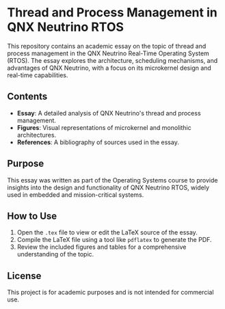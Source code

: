 # Thread and Process Management in QNX Neutrino RTOS

This repository contains an academic essay on the topic of thread and process management in the QNX Neutrino Real-Time Operating System (RTOS). The essay explores the architecture, scheduling mechanisms, and advantages of QNX Neutrino, with a focus on its microkernel design and real-time capabilities.

## Contents

- **Essay**: A detailed analysis of QNX Neutrino's thread and process management.
- **Figures**: Visual representations of microkernel and monolithic architectures.
- **References**: A bibliography of sources used in the essay.

## Purpose

This essay was written as part of the Operating Systems course to provide insights into the design and functionality of QNX Neutrino RTOS, widely used in embedded and mission-critical systems.

## How to Use

1. Open the `.tex` file to view or edit the LaTeX source of the essay.
2. Compile the LaTeX file using a tool like `pdflatex` to generate the PDF.
3. Review the included figures and tables for a comprehensive understanding of the topic.

## License

This project is for academic purposes and is not intended for commercial use.
